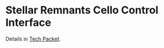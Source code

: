 # Stellar Remnants Cello Control Interface

Details in [Tech Packet](https://github.com/stephiescastle/cello-interface/blob/master/StellarRemnants_TechPacket.pdf).
